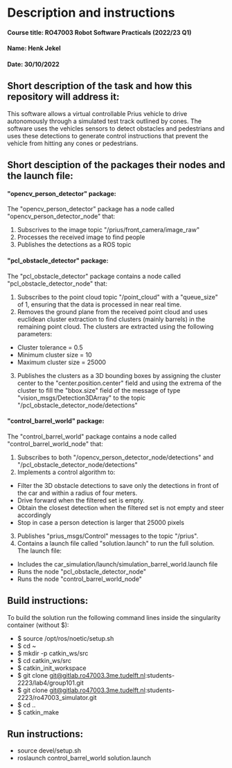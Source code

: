 # Description and instructions
#### Course title: RO47003 Robot Software Practicals (2022/23 Q1)
#### Name: Henk Jekel 
#### Date: 30/10/2022
## Short description of the task and how this repository will address it: 
This software allows a virtual controllable Prius vehicle to drive autonomously through a simulated test track outlined by cones. The software uses the vehicles sensors to detect obstacles and pedestrians and uses these detections to generate control instructions that prevent the vehicle from hitting any cones or pedestrians. 
## Short desciption of the packages their nodes and the launch file:
#### "opencv_person_detector" package:
The "opencv_person_detector" package has a node called "opencv_person_detector_node" that:
1. Subscrives to the image topic "/prius/front_camera/image_raw"
2. Processes the received image to find people 
3. Publishes the detections as a ROS topic

#### "pcl_obstacle_detector" package:
The "pcl_obstacle_detector" package contains a  node called "pcl_obstacle_detector_node" that:
1. Subscribes to the point cloud topic "/point_cloud" with a "queue_size" of 1, ensuring that the data is processed in near real time. 
2. Removes the ground plane from the received point cloud and uses euclidean cluster extraction to find clusters (mainly barrels) in the remaining point cloud. The clusters are extracted using the following parameters:
-   Cluster tolerance = 0.5
-   Minimum cluster size = 10
-   Maximum cluster size = 25000
3. Publishes the clusters as a 3D bounding boxes by assigning the cluster center to the "center.position.center" field and using the extrema of the cluster to fill the "bbox.size" field of the message of type "vision_msgs/Detection3DArray" to the topic "/pcl_obstacle_detector_node/detections"

#### "control_barrel_world" package:
The "control_barrel_world" package contains a node called "control_barrel_world_node" that:
1. Subscribes to both "/opencv_person_detector_node/detections" and "/pcl_obstacle_detector_node/detections"
2. Implements a control algorithm to:
-   Filter the 3D obstacle detections to save only the detections in front of the car and within a radius of four meters.
-   Drive forward when the filtered set is empty.
-   Obtain the closest detection when the filtered set is not empty and steer accordingly
-   Stop in case a person detection is larger that 25000 pixels 
3. Publishes "prius_msgs/Control" messages to the topic "/prius". 
4. Contains a launch file called "solution.launch" to run the full solution. The launch file:
-   Includes the car_simulation/launch/simulation_barrel_world.launch file
-   Runs the node "pcl_obstacle_detector_node"
-   Runs the node "control_barrel_world_node"
## Build instructions: 
To build the solution run the following command lines inside the singularity container (without $):
-   $ source /opt/ros/noetic/setup.sh
-   $ cd ~
-   $ mkdir -p catkin_ws/src
-   $ cd catkin_ws/src
-   $ catkin_init_workspace
-   $ git clone git@gitlab.ro47003.3me.tudelft.nl:students-2223/lab4/group101.git
-   $ git clone git@gitlab.ro47003.3me.tudelft.nl:students-2223/ro47003_simulator.git
-   $ cd ..
-   $ catkin_make
## Run instructions: 
-   source devel/setup.sh
-   roslaunch control_barrel_world solution.launch

